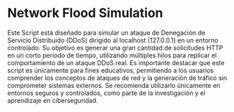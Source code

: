 # Network Flood Simulation

Este Script está diseñado para simular un ataque de Denegación de Servicio Distribuido (DDoS) dirigido al localhost (127.0.0.1) en un entorno controlado. Su objetivo es generar una gran cantidad de solicitudes HTTP en un corto período de tiempo, utilizando múltiples hilos para replicar el comportamiento de un ataque DDoS real. Es importante destacar que este script es únicamente para fines educativos, permitiendo a los usuarios comprender los conceptos de ataques de red y la generación de tráfico sin comprometer sistemas externos. Se recomienda utilizarlo únicamente en entornos seguros y controlados, como parte de la investigación y el aprendizaje en ciberseguridad.
